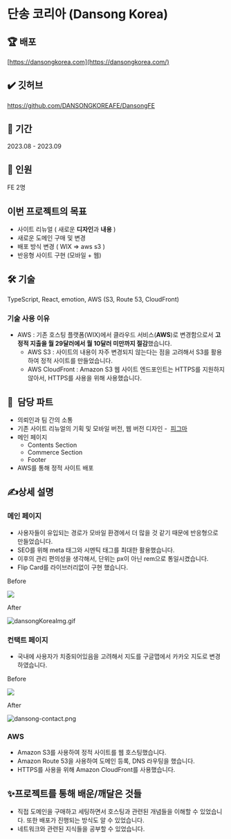 # 단송 코리아 (Dansong Korea)

## 🏆 배포
[https://dansongkorea.com](https://dansongkorea.com/)

## ✔️ 깃허브

https://github.com/DANSONGKOREAFE/DansongFE

## 📆 기간

2023.08 - 2023.09

## 👭 인원

FE 2명

## 이번 프로젝트의 목표
- 사이트 리뉴얼 ( 새로운 **디자인**과 **내용** )
- 새로운 도메인 구매 및 변경
- 배포 방식 변경 ( WIX => aws s3 )
- 반응형 사이트 구현 (모바일 + 웹)


## 🛠️ 기술

TypeScript, React, emotion, AWS (S3, Route 53, CloudFront)

### 기술 사용 이유

- AWS : 기존 호스팅 플랫폼(WIX)에서 클라우드 서비스(**AWS**)로 변경함으로서 **고정적 지출을 월 29달러에서 월 10달러 미만까지 절감**했습니다.
    - AWS S3 : 사이트의 내용이 자주 변경되지 않는다는 점을 고려해서 S3를 활용하여 정적 사이트를 만들었습니다.
    - AWS CloudFront : Amazon S3 웹 사이트 엔드포인트는 HTTPS를 지원하지 않아서, HTTPS를 사용을 위해 사용했습니다.

## 📃  담당 파트

- 의뢰인과 팀 간의 소통
- 기존 사이트 리뉴얼의 기획 및 모바일 버전, 웹 버전 디자인 -  [피그마](https://www.figma.com/file/l9722GS7gO9ta0iVNRPBc5/DANSONG?type=design&node-id=0%3A1&mode=design&t=JQpbS32VLb6JyEUX-1)
- 메인 페이지
    - Contents Section
    - Commerce Section
    - Footer
- AWS를 통해 정적 사이트 배포

## ✍️상세 설명

### 메인 페이지

- 사용자들이 유입되는 경로가 모바일 환경에서 더 많을 것 같기 때문에 반응형으로 만들었습니다.
- SEO를 위해 meta 태그와 시멘틱 태그를 최대한 활용했습니다.
- 이후의 관리 편의성을 생각해서, 단위는 px이 아닌 rem으로 통일시켰습니다.
- Flip Card를 라이브러리없이 구현 했습니다.

Before

![](https://bleyetciwkirndgevlln.supabase.co/storage/v1/object/sign/images/dansongbefore.png?token=eyJhbGciOiJIUzI1NiIsInR5cCI6IkpXVCJ9.eyJ1cmwiOiJpbWFnZXMvZGFuc29uZ2JlZm9yZS5wbmciLCJpYXQiOjE3MDcwMjcwNzUsImV4cCI6MTczODU2MzA3NX0.VFGM4FQfaVNk2qZKIVkEpgRpLbQXFcEWmx9Hle4a5e8&t=2024-02-04T06%3A11%3A16.030Z)

After

![dansongKoreaImg.gif](https://bleyetciwkirndgevlln.supabase.co/storage/v1/object/sign/images/dansongKoreaImg.gif?token=eyJhbGciOiJIUzI1NiIsInR5cCI6IkpXVCJ9.eyJ1cmwiOiJpbWFnZXMvZGFuc29uZ0tvcmVhSW1nLmdpZiIsImlhdCI6MTcwNzAyNzE5OSwiZXhwIjoxNzM4NTYzMTk5fQ.HzeLfgNpOlPwxmjrDHqOtAFvPRD6d8dRsJ72PVODTUY&t=2024-02-04T06%3A13%3A19.994Z)

### 컨택트 페이지

- 국내에 사용자가 치중되어있음을 고려해서 지도를 구글맵에서 카카오 지도로 변경하였습니다.

Before

![](https://bleyetciwkirndgevlln.supabase.co/storage/v1/object/sign/images/dansongbefore-1.png?token=eyJhbGciOiJIUzI1NiIsInR5cCI6IkpXVCJ9.eyJ1cmwiOiJpbWFnZXMvZGFuc29uZ2JlZm9yZS0xLnBuZyIsImlhdCI6MTcwNzAyNzA5NywiZXhwIjoxNzM4NTYzMDk3fQ.RQwuw0XKIRnyPPQFm6hjB7Gx-TFqrhBCiQUceRzvNNA&t=2024-02-04T06%3A11%3A37.759Z)

After

![dansong-contact.png](https://bleyetciwkirndgevlln.supabase.co/storage/v1/object/sign/images/dansong-contact.png?token=eyJhbGciOiJIUzI1NiIsInR5cCI6IkpXVCJ9.eyJ1cmwiOiJpbWFnZXMvZGFuc29uZy1jb250YWN0LnBuZyIsImlhdCI6MTcwNzAyNzE3NSwiZXhwIjoxNzM4NTYzMTc1fQ.JJAh6oNiETc38mbOoNQU3jUvP1ySejuy0Fzdco_JVZI&t=2024-02-04T06%3A12%3A55.568Z)

### AWS

- Amazon S3를 사용하여 정적 사이트를 웹 호스팅했습니다.
- Amazon Route 53을 사용하여 도메인 등록, DNS 라우팅을 했습니다.
- HTTPS를 사용을 위해 Amazon CloudFront를 사용했습니다.

## ✨프로젝트를 통해 배운/깨달은 것들

- 직접 도메인을 구매하고 세팅하면서 호스팅과 관련된 개념들을 이해할 수 있었습니다. 또한 배포가 진행되는 방식도 알 수 있었습니다.
- 네트워크와 관련된 지식들을 공부할 수 있었습니다.


